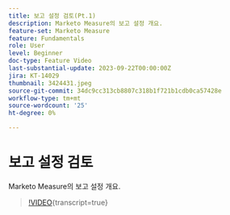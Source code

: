 ```yaml
---
title: 보고 설정 검토(Pt.1)
description: Marketo Measure의 보고 설정 개요.
feature-set: Marketo Measure
feature: Fundamentals
role: User
level: Beginner
doc-type: Feature Video
last-substantial-update: 2023-09-22T00:00:00Z
jira: KT-14029
thumbnail: 3424431.jpeg
source-git-commit: 34dc9cc313cb8807c318b1f721b1cdb0ca57428e
workflow-type: tm+mt
source-wordcount: '25'
ht-degree: 0%

---
```



# 보고 설정 검토

Marketo Measure의 보고 설정 개요.

>[!VIDEO](https://video.tv.adobe.com/v/3424431/?learn=on){transcript=true}
